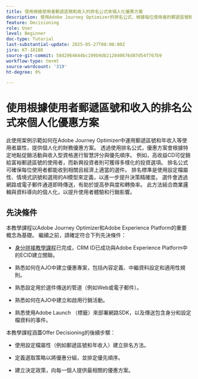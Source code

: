 ```yaml
---
title: 使用根據使用者郵遞區號和收入的排名公式來個人化優惠方案
description: 使用Adobe Journey Optimizer的排名公式，根據每位使用者的郵遞區號和收入層級，以動態方式提供最相關的金融優惠方案，以提高參與度和智慧型個人化。
feature: Decisioning
role: User
level: Beginner
doc-type: Tutorial
last-substantial-update: 2025-05-27T00:00:00Z
jira: KT-18188
source-git-commit: 58d2964644bc199b9db212040676d87d54f767b9
workflow-type: tm+mt
source-wordcount: '319'
ht-degree: 0%

---
```


# 使用根據使用者郵遞區號和收入的排名公式來個人化優惠方案

此使用案例示範如何在Adobe Journey Optimizer中運用郵遞區號和年收入等使用者屬性，提供個人化的財務優惠方案。 透過使用排名公式，優惠方案會根據特定地點促銷活動與收入型資格進行智慧評分與優先順序。 例如，高收益CD可促銷給富裕郵遞區號的使用者，而新興投資者則可獲得多樣化的投資選項。 排名公式可確保每位使用者都能收到相關且經濟上適當的選件。 排名標準是使用設定檔屬性、情境式訊號和選用的AI模型來定義，以進一步提升決策精確度。 選件會透過網路或電子郵件通道即時傳送，有助於提高參與度和轉換率。 此方法結合商業邏輯與資料導向的個人化，以提升使用者體驗和行銷影響。

## 先決條件

本教學課程以Adobe Journey Optimizer和Adobe Experience Platform的重要概念為基礎。 繼續之前，請確定符合下列先決條件：

* [身分拼接教學課程](https://experienceleague.adobe.com/zh-hant/docs/journey-optimizer-learn/tutorial-on-identity-stitching-in-aep/introduction)已完成，CRM ID已成功與Adobe Experience Platform中的ECID建立關聯。

* 熟悉如何在AJO中建立優惠專案，包括內容定義、中繼資料設定和適用性規則。

* 熟悉設定用於選件傳送的管道（例如Web或電子郵件）。

* 熟悉如何在AJO中建立和啟用行銷活動。

* 熟悉使用Adobe Launch （標籤）來部署網路SDK，以及傳送包含身分和設定檔資料的事件。

本教學課程涵蓋Offer Decisioning的後續步驟：

* 使用設定檔屬性（例如郵遞區號和年收入）建立排名方法。

* 定義選取策略以將優惠分組，並排定優先順序。

* 建立決定政策，向每一個人提供最相關的優惠方案。


